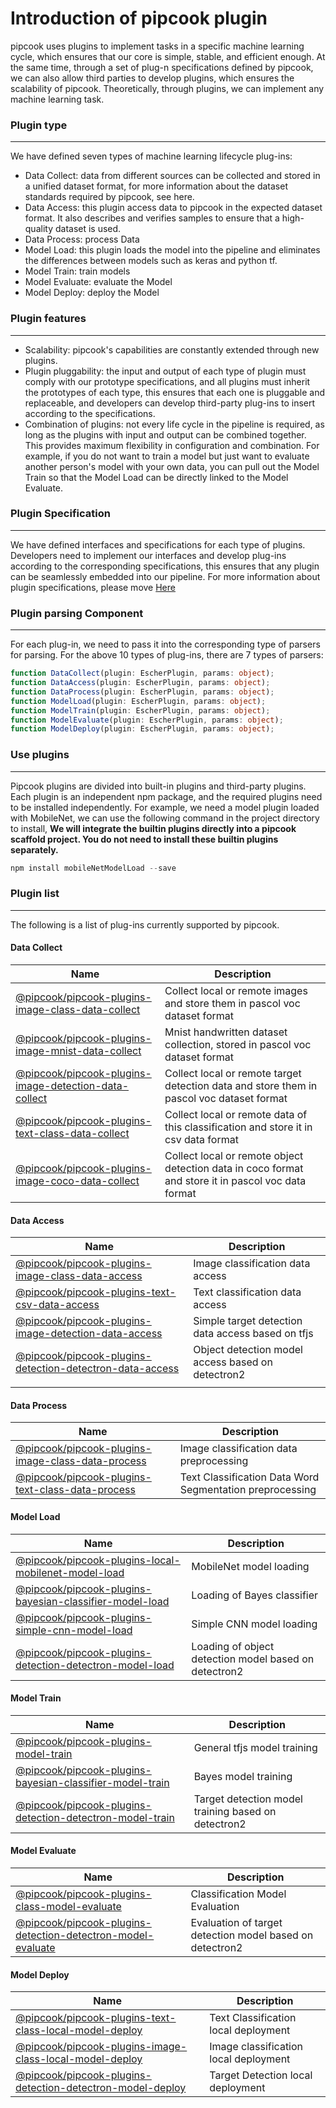 # Introduction of pipcook plugin

pipcook uses plugins to implement tasks in a specific machine learning cycle, which ensures that our core is simple, stable, and efficient enough. At the same time, through a set of plug-n specifications defined by pipcook, we can also allow third parties to develop plugins, which ensures the scalability of pipcook. Theoretically, through plugins, we can implement any machine learning task.


<a name="f64c5b65"></a>
### Plugin type

---

We have defined seven types of machine learning lifecycle plug-ins:

- Data Collect:   data from different sources can be collected and stored in a unified dataset format, for more information about the dataset standards required by pipcook, see here.
- Data Access: this plugin access data to pipcook in the expected dataset format. It also describes and verifies samples to ensure that a high-quality dataset is used.
- Data Process: process Data
- Model Load: this plugin loads the model into the pipeline and eliminates the differences between models such as keras and python tf.
- Model Train: train models
- Model Evaluate: evaluate the Model
- Model Deploy: deploy the Model

<a name="7642472a"></a>
### Plugin features

---

- Scalability: pipcook's capabilities are constantly extended through new plugins.
- Plugin pluggability: the input and output of each type of plugin must comply with our prototype specifications, and all plugins must inherit the prototypes of each type, this ensures that each one is pluggable and replaceable, and developers can develop third-party plug-ins to insert according to the specifications.
- Combination of plugins: not every life cycle in the pipeline is required, as long as the plugins with input and output can be combined together. This provides maximum flexibility in configuration and combination. For example, if you do not want to train a model but just want to evaluate another person's model with your own data, you can pull out the Model Train so that the Model Load can be directly linked to the Model Evaluate.

<a name="ff93a5f0"></a>
### Plugin Specification

---

We have defined interfaces and specifications for each type of plugins. Developers need to implement our interfaces and develop plug-ins according to the corresponding specifications, this ensures that any plugin can be seamlessly embedded into our pipeline. For more information about plugin specifications, please move [Here](https://alibaba.github.io/pipcook/doc/developer%20guide-en)


<a name="08576523"></a>
### Plugin parsing Component

---

For each plug-in, we need to pass it into the corresponding type of parsers for parsing. For the above 10 types of plug-ins, there are 7 types of parsers:

```typescript
function DataCollect(plugin: EscherPlugin, params: object);
function DataAccess(plugin: EscherPlugin, params: object);
function DataProcess(plugin: EscherPlugin, params: object);
function ModelLoad(plugin: EscherPlugin, params: object);
function ModelTrain(plugin: EscherPlugin, params: object);
function ModelEvaluate(plugin: EscherPlugin, params: object);
function ModelDeploy(plugin: EscherPlugin, params: object);
```


<a name="7500af07"></a>
### Use plugins

---

Pipcook plugins are divided into built-in plugins and third-party plugins. Each plugin is an independent npm package, and the required plugins need to be installed independently. For example, we need a model plugin loaded with MobileNet, we can use the following command in the project directory to install, **We will integrate the builtin plugins directly into a pipcook scaffold project. You do not need to install these builtin plugins separately.**

```typescript
npm install mobileNetModelLoad --save
```


<a name="13f272df"></a>
### Plugin list

---

The following is a list of plug-ins currently supported by pipcook.

<a name="brPiu"></a>
#### Data Collect

| Name | Description |
| --- | --- |
| [@pipcook/pipcook-plugins-image-class-data-collect](https://alibaba.github.io/pipcook/doc/%40pipcook-pipcook-plugins-image-class-data-collect-en) | Collect local or remote images and store them in pascol voc dataset format |
| [@pipcook/pipcook-plugins-image-mnist-data-collect](https://alibaba.github.io/pipcook/doc/%40pipcook-pipcook-plugins-image-mnist-data-collect-en) | Mnist handwritten dataset collection, stored in pascol voc dataset format |
| [@pipcook/pipcook-plugins-image-detection-data-collect](https://alibaba.github.io/pipcook/doc/%40pipcook-pipcook-plugins-image-detection-data-collect-en) | Collect local or remote target detection data and store them in pascol voc dataset format |
| [@pipcook/pipcook-plugins-text-class-data-collect](https://alibaba.github.io/pipcook/doc/%40pipcook-pipcook-plugins-text-class-data-collect-en) | Collect local or remote data of this classification and store it in csv data format |
| [@pipcook/pipcook-plugins-image-coco-data-collect](https://alibaba.github.io/pipcook/doc/%40pipcook-pipcook-plugins-image-coco-data-collect-en) | Collect local or remote object detection data in coco format and store it in pascol voc data format |


<a name="4zcpH"></a>
#### Data Access

| Name | Description |
| --- | --- |
| [@pipcook/pipcook-plugins-image-class-data-access](https://alibaba.github.io/pipcook/doc/%40pipcook-pipcook-plugins-image-class-data-access-en) | Image classification data access |
| [@pipcook/pipcook-plugins-text-csv-data-access](https://alibaba.github.io/pipcook/doc/%40pipcook-pipcook-plugins-text-csv-data-access-en) | Text classification data access |
| [@pipcook/pipcook-plugins-image-detection-data-access](https://alibaba.github.io/pipcook/doc/%40pipcook-pipcook-plugins-image-detection-data-access-en) | Simple target detection data access based on tfjs |
| [@pipcook/pipcook-plugins-detection-detectron-data-access](https://alibaba.github.io/pipcook/doc/%40pipcook-pipcook-plugins-detection-detectron-data-access-en) | Object detection model access based on detectron2 |
|  |  |


<a name="Nko4U"></a>
#### Data Process

| Name | Description |
| --- | --- |
| [@pipcook/pipcook-plugins-image-class-data-process](https://alibaba.github.io/pipcook/doc/%40pipcook-pipcook-plugins-image-class-data-process-en) | Image classification data preprocessing |
| [@pipcook/pipcook-plugins-text-class-data-process](https://alibaba.github.io/pipcook/doc/%40pipcook-pipcook-plugins-text-class-data-process-en) | Text Classification Data Word Segmentation preprocessing |


<a name="4G74y"></a>
#### Model Load

| Name | Description |
| --- | --- |
| [@pipcook/pipcook-plugins-local-mobilenet-model-load](https://alibaba.github.io/pipcook/doc/%40pipcook-pipcook-plugins-local-mobilenet-model-load-en) | MobileNet model loading |
| [@pipcook/pipcook-plugins-bayesian-classifier-model-load](https://alibaba.github.io/pipcook/doc/%40pipcook-pipcook-plugins-bayesian-classifier-model-load-en) | Loading of Bayes classifier |
| [@pipcook/pipcook-plugins-simple-cnn-model-load](https://alibaba.github.io/pipcook/doc/%40pipcook-pipcook-plugins-simple-cnn-model-load-en) | Simple CNN model loading |
| [@pipcook/pipcook-plugins-detection-detectron-model-load](https://alibaba.github.io/pipcook/doc/%40pipcook-pipcook-plugins-detection-detectron-model-load-en) | Loading of object detection model based on detectron2 |


<a name="QBOwZ"></a>
#### Model Train

| Name | Description |
| --- | --- |
| [@pipcook/pipcook-plugins-model-train](https://alibaba.github.io/pipcook/doc/%40pipcook-pipcook-plugins-model-train-en) | General tfjs model training |
| [@pipcook/pipcook-plugins-bayesian-classifier-model-train](https://alibaba.github.io/pipcook/doc/%40pipcook-pipcook-plugins-bayesian-classifier-model-train-en) | Bayes model training |
| [@pipcook/pipcook-plugins-detection-detectron-model-train](https://alibaba.github.io/pipcook/doc/%40pipcook-pipcook-plugins-detection-detectron-model-train-en) | Target detection model training based on detectron2 |



<a name="Yluwg"></a>
#### Model Evaluate

| Name | Description |
| --- | --- |
| [@pipcook/pipcook-plugins-class-model-evaluate](https://alibaba.github.io/pipcook/doc/%40pipcook-pipcook-plugins-class-model-evaluate-en) | Classification Model Evaluation |
| [@pipcook/pipcook-plugins-detection-detectron-model-evaluate](https://alibaba.github.io/pipcook/doc/%40pipcook-pipcook-plugins-detection-detectron-model-evaluate-en) | Evaluation of target detection model based on detectron2 |



<a name="RsVBT"></a>
#### Model Deploy

| Name | Description |
| --- | --- |
| [@pipcook/pipcook-plugins-text-class-local-model-deploy](https://alibaba.github.io/pipcook/doc/%40pipcook-pipcook-plugins-text-class-local-model-deploy-en) | Text Classification local deployment |
| [@pipcook/pipcook-plugins-image-class-local-model-deploy](https://alibaba.github.io/pipcook/doc/%40pipcook-pipcook-plugins-image-class-local-model-deploy-en) | Image classification local deployment |
| [@pipcook/pipcook-plugins-detection-detectron-model-deploy](https://alibaba.github.io/pipcook/doc/%40pipcook-pipcook-plugins-detection-detectron-model-deploy-en) | Target Detection local deployment |

